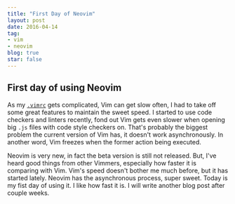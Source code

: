 ```yaml
---
title: "First Day of Neovim"
layout: post
date: 2016-04-14 
tag:
- vim 
- neovim
blog: true
star: false
---
```


## First day of using Neovim

As my [`.vimrc`](https://github.com/yifanchen/dotfiles/blob/master/.vimrc) gets complicated, Vim can get slow often, I had to take off some great features to maintain the sweet speed. I started to use code checkers and linters recently, fond out Vim gets even slower when opening big `.js` files with code style checkers on. That's probably the biggest problem the current version of Vim has, it doesn't work asynchronously. In another word, Vim freezes when the former action being
executed.

Neovim is very new, in fact the beta version is still not released. But, I've heard good things from other Vimmers, especially how faster it is comparing with Vim. Vim's speed doesn't bother me much before, but it has started lately. Neovim has the asynchronous process, super sweet. Today is my fist day of using it. I like how fast it is. I will write another blog post after couple weeks.
